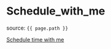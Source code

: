 # Schedule_with_me

source: `{{ page.path }}`

<!-- Calendly link widget begin -->
<link href="https://assets.calendly.com/assets/external/widget.css" rel="stylesheet">
<script src="https://assets.calendly.com/assets/external/widget.js" type="text/javascript" async></script>
<a href="" onclick="Calendly.initPopupWidget({url: 'https://calendly.com/jjbaek35/30min'});return false;">Schedule time with me</a>
<!-- Calendly link widget end -->
